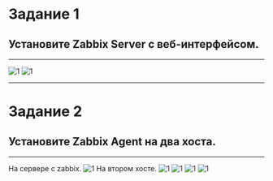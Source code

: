 # Задание 1
## Установите Zabbix Server с веб-интерфейсом.
***
![1](img/1.png)
![1](img/2.png)
***
# Задание 2
## Установите Zabbix Agent на два хоста.
***
На сервере с zabbix.
![1](img/3.png)
На втором хосте.
![1](img/4.png)
![1](img/5.png)
![1](img/6.png)
![1](img/7.png)
